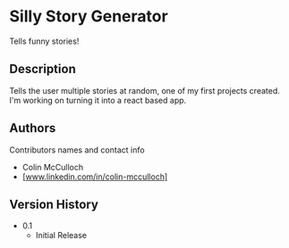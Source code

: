 # Silly Story Generator

Tells funny stories!

## Description

Tells the user multiple stories at random, one of my first projects created. I'm working on turning it into a react based app.

## Authors

Contributors names and contact info

* Colin McCulloch
* [www.linkedin.com/in/colin-mcculloch]

## Version History


* 0.1
    * Initial Release
